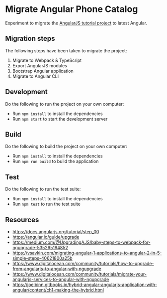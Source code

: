 # Migrate Angular Phone Catalog

Experiment to migrate the [AngularJS tutorial project](./PHONECAT.md) to latest Angular.

## Migration steps

The following steps have been taken to migrate the project:

1. Migrate to Webpack & TypeScript
2. Export AngularJS modules
3. Bootstrap Angular application
4. Migrate to Angular CLI

## Development

Do the following to run the project on your own computer:

- Run `npm install` to install the dependencies
- Run `npm start` to start the development server

## Build

Do the following to build the project on your own computer:

- Run `npm install` to install the dependencies
- Run `npm run build` to build the application

## Test

Do the following to run the test suite:

- Run `npm install` to install the dependencies
- Run `npm test` to run the test suite

## Resources

- https://docs.angularjs.org/tutorial/step_00
- https://angular.io/guide/upgrade
- https://medium.com/@UpgradingAJS/baby-steps-to-webpack-for-ngupgrade-535265194852
- https://vsavkin.com/migrating-angular-1-applications-to-angular-2-in-5-simple-steps-40621800a25b
- https://www.digitalocean.com/community/tutorials/how-to-upgrade-from-angularjs-to-angular-with-ngupgrade
- https://www.digitalocean.com/community/tutorials/migrate-your-angularjs-services-to-angular-with-ngupgrade
- https://joelbinn.gitbooks.io/hybrid-angular-angularjs-application-with-angular/content/ch1-making-the-hybrid.html
